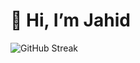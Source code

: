 # 👋 Hi, I’m Jahid

![GitHub Streak](https://readme-streak-stats-ten.vercel.app?user=myopendrive&theme=dark&border_radius=5&date_format=j%20M%5B%20Y%5D&card_width=512&card_height=200)
